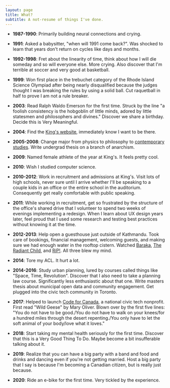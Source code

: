 ```yaml
---
layout: page
title: What?
subtitle: A not-resume of things I've done.
---
```


* **1987-1990**: Primarily building neural connections and crying.

* **1991**: Asked a babysitter, "when will 1991 come back?". Was shocked to learn that years don't return on cycles like days and months.

* **1992-1998**: Fret about the linearity of time, think about how I will die someday and so will everyone else. More crying. Also discover that I'm terrible at soccer and very good at basketball.

* **1999**: Won first place in the trebuchet category of the Rhode Island Science Olympiad after being nearly disqualified because the judges thought I was breaking the rules by using a solid ball. Cut raquetball in half to prove I am not a rule breaker.

* **2003**: Read Ralph Waldo Emerson for the first time. Struck by the line "a foolish consistency is the hobgoblin of little minds, adored by little statesmen and philosophers and divines." Discover we share a birthday. Decide this is Very Meaningful.

* **2004**: Find the [King's website](https://ukings.ca/), immediately know I want to be there.

* **2005-2008**: Change major from physics to philosophy to [contemporary studies](https://ukings.ca/area-of-study/contemporary-studies/). Write undergrad thesis on a branch of anarchism.

* **2009**: Named female athlete of the year at King's. It feels pretty cool.

* **2010**: Wish I studied computer science.

* **2010-2012**: Work in recruitment and admissions at King's. Visit lots of high schools, never sure until I arrive whether I'll be speaking to a couple kids in an office or the entire school in the auditorium. Consequently get really comfortable with public speaking.

* **2011**: While working in recruitment, get so frustrated by the structure of the office's shared drive that I volunteer to spend two weeks of evenings implementing a redesign. When I learn about UX design years later, feel proud that I used some research and testing best practices without knowing it at the time.

* **2012-2013**: Help open a guesthouse just outside of Kathmandu. Took care of bookings, financial management, welcoming guests, and making sure we had enough water in the rooftop cistern. Watched [Baraka](https://www.youtube.com/watch?v=LETtcYGc__4&ab_channel=homocinematicus), [The Radiant Child](https://www.imdb.com/title/tt1568335/), and [RiP!](https://www.nfb.ca/film/rip_a_remix_manifesto/). All three blew my mind.

* **2014**: Tore my ACL. It hurt a lot.

* **2014-2016**: Study urban planning, lured by courses called things like "Space, Time, Revolution". Discover that I also need to take a planning law course. Significantly less enthusiastic about that one. Write masters thesis about municipal open data and community engagement. Get plugged into the civic tech community in Toronto.

* **2017**: Helped to launch [Code for Canada](https://codefor.ca/), a national civic tech nonprofit. First read "Wild Geese" by Mary Oliver. Blown over by the first five lines: "You do not have to be good./You do not have to walk on your knees/for a hundred miles through the desert repenting./You only have to let the soft animal of your body/love what it loves."

* **2018**: Start taking my mental health seriously for the first time. Discover that this is a Very Good Thing To Do. Maybe become a bit insufferable talking about it.

* **2019**: Realize that you can have a big party with a band and food and drinks and dancing even if you're not getting married. Host a big party that I say is because I'm becoming a Canadian citizen, but is really just because.

* **2020**: Ride an e-bike for the first time. Very tickled by the experience.
